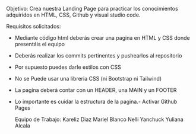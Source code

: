 Objetivo: Crea nuestra Landing Page para practicar los conocimientos adquiridos en HTML, CSS, Github y visual studio code.

Requisitos solicitados:
- Mediante código html deberás crear una pagina en HTML y CSS donde presentáis el equipo
- Deberás realizar los commits pertinentes y pushearlos al repositorio
- Por supuesto puedes darle estilos con CSS
- No se Puede usar una libreria CSS (ni Bootstrap ni Tailwind)
- La pagina deberá contar con un HEADER, una MAIN y un FOOTER
- Lo importante es cuidar la estructura de la pagina.- Activar Github Pages

  Equipo de Trabajo:
  Kareliz Diaz
  Mariel Blanco
  Nelli Yanchuck
  Yuliana Alcala
